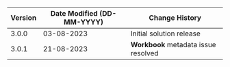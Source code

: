 | **Version** | **Date Modified (DD-MM-YYYY)** | **Change History**                 |
|-------------|--------------------------------|------------------------------------|
| 3.0.0       | 03-08-2023                     | Initial solution release           |
| 3.0.1       | 21-08-2023                     | **Workbook** metadata issue resolved   |